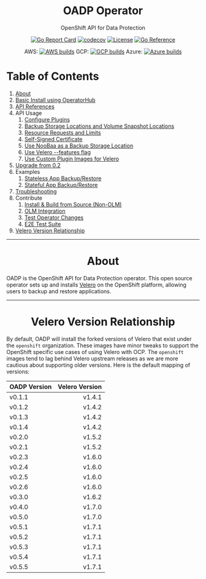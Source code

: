 <div align="center">
  <h1> OADP Operator </h1>
  <p>  OpenShift API for Data Protection </p>

  [![Go Report Card](https://goreportcard.com/badge/github.com/openshift/oadp-operator)](https://goreportcard.com/report/github.com/openshift/oadp-operator) [![codecov](https://codecov.io/gh/openshift/oadp-operator/branch/master/graph/badge.svg?token=qLM0hAzjpD)](https://codecov.io/gh/openshift/oadp-operator) [![License](https://img.shields.io/:license-apache-blue.svg)](https://www.apache.org/licenses/LICENSE-2.0.html) [![Go Reference](https://pkg.go.dev/badge/github.com/openshift/oadp-operator.svg)](https://pkg.go.dev/github.com/openshift/oadp-operator)

  AWS: [![AWS builds](https://prow.ci.openshift.org/badge.svg?jobs=periodic-ci-openshift-oadp-operator-master-4.8-operator-e2e-aws-periodic-slack)](https://prow.ci.openshift.org/job-history/gs/origin-ci-test/logs/periodic-ci-openshift-oadp-operator-master-4.8-operator-e2e-aws-periodic-slack)
  GCP: [![GCP builds](https://prow.ci.openshift.org/badge.svg?jobs=periodic-ci-openshift-oadp-operator-master-4.8-operator-e2e-gcp-periodic-slack)](https://prow.ci.openshift.org/job-history/gs/origin-ci-test/logs/periodic-ci-openshift-oadp-operator-master-4.8-operator-e2e-gcp-periodic-slack)
  Azure: [![Azure builds](https://prow.ci.openshift.org/badge.svg?jobs=periodic-ci-openshift-oadp-operator-master-4.8-operator-e2e-azure-periodic-slack)](https://prow.ci.openshift.org/job-history/gs/origin-ci-test/logs/periodic-ci-openshift-oadp-operator-master-4.8-operator-e2e-azure-periodic-slack)
</div>

# Table of Contents

1. [About](#about)
2. [Basic Install using OperatorHub](docs/install_olm.md)
3. [API References](docs/API_ref.md)
4. API Usage
    1. [Configure Plugins](docs/config/plugins.md)
    2. [Backup Storage Locations and Volume Snapshot Locations](docs/config/bsl_and_vsl.md)
    3. [Resource Requests and Limits](docs/config/resource_req_limits.md)
    4. [Self-Signed Certificate](docs/config/self_signed_certs.md)
    5. [Use NooBaa as a Backup Storage Location](docs/config/noobaa/install_oadp_noobaa.md) 
    6. [Use Velero --features flag](docs/config/features_flag.md)
    6. [Use Custom Plugin Images for Velero ](docs/config/custom_plugin_images.md)
6. [Upgrade from 0.2](docs/upgrade.md)
7. Examples
    1. [Stateless App Backup/Restore](docs/examples/stateless.md)
    2. [Stateful App Backup/Restore](docs/examples/stateful.md)
8. [Troubleshooting](./TROUBLESHOOTING.md)
9. Contribute
    1. [Install & Build from Source (Non-OLM)](docs/developer/install_non-olm.md)
    2. [OLM Integration](docs/developer/olm_hacking.md)
    3. [Test Operator Changes](docs/developer/local_dev.md)
    4. [E2E Test Suite](docs/developer/TESTING.md)
10. [Velero Version Relationship](#version)


<hr style="height:1px;border:none;color:#333;">

<h1 align="center">About<a id="about"></a></h1>

OADP is the OpenShift API for Data Protection operator. This open source operator 
sets up and installs <a href="https://velero.io/">Velero</a> on the OpenShift 
platform, allowing users to backup and restore applications. 

<hr style="height:1px;border:none;color:#333;">
<h1 align="center">Velero Version Relationship<a id="version"></a></h1>

By default, OADP will install the forked versions of Velero that exist under the 
`openshift` organization.  These images have minor tweaks to support the OpenShift 
specific use cases of using Velero with OCP. The `openshift` images tend to lag 
behind Velero upstream releases as we are more cautious about supporting older 
versions. Here is the default mapping of versions:

| OADP Version | Velero Version |
|:-------------|   -----------: |
| v0.1.1       | v1.4.1         |
| v0.1.2       | v1.4.2         |
| v0.1.3       | v1.4.2         |
| v0.1.4       | v1.4.2         |
| v0.2.0       | v1.5.2         |
| v0.2.1       | v1.5.2         |
| v0.2.3       | v1.6.0         |
| v0.2.4       | v1.6.0         |
| v0.2.5       | v1.6.0         |
| v0.2.6       | v1.6.0         |
| v0.3.0       | v1.6.2         |
| v0.4.0       | v1.7.0         |
| v0.5.0       | v1.7.0         |
| v0.5.1       | v1.7.1         |
| v0.5.2       | v1.7.1         |
| v0.5.3       | v1.7.1         |
| v0.5.4       | v1.7.1         |
| v0.5.5       | v1.7.1         |

